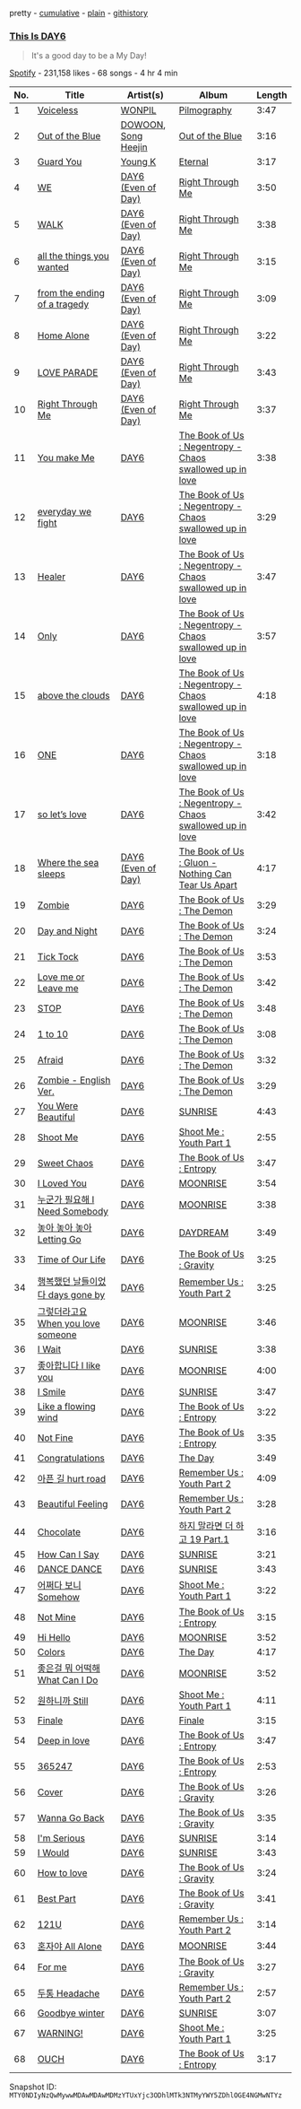 pretty - [cumulative](/playlists/cumulative/37i9dQZF1DX3Ucx6LaTP5S.md) - [plain](/playlists/plain/37i9dQZF1DX3Ucx6LaTP5S) - [githistory](https://github.githistory.xyz/mackorone/spotify-playlist-archive/blob/main/playlists/plain/37i9dQZF1DX3Ucx6LaTP5S)

### [This Is DAY6](https://open.spotify.com/playlist/37i9dQZF1DX3Ucx6LaTP5S)

> It's a good day to be a My Day!

[Spotify](https://open.spotify.com/user/spotify) - 231,158 likes - 68 songs - 4 hr 4 min

| No. | Title | Artist(s) | Album | Length |
|---|---|---|---|---|
| 1 | [Voiceless](https://open.spotify.com/track/4LK6Kbz62qTjzhA9MbXuRB) | [WONPIL](https://open.spotify.com/artist/3XGQthj0oqc8xGx3wRe4hP) | [Pilmography](https://open.spotify.com/album/6ycojlJlzjC6T9IlWYI0PK) | 3:47 |
| 2 | [Out of the Blue](https://open.spotify.com/track/6HqSsiX26QDecMBJyV5nj3) | [DOWOON](https://open.spotify.com/artist/1iKz9HvP5KMYgjky7mNNZs), [Song Heejin](https://open.spotify.com/artist/2G9WVGhJAmHLg4I68dWFTl) | [Out of the Blue](https://open.spotify.com/album/26bCM8vhKNYMdb2uTNG3jt) | 3:16 |
| 3 | [Guard You](https://open.spotify.com/track/3AQLNP4d68hIenp2KpwLlp) | [Young K](https://open.spotify.com/artist/34HmvZztvxqAo2mBSAieRe) | [Eternal](https://open.spotify.com/album/6JuoNIefYEpSGTT0lUMIX3) | 3:17 |
| 4 | [WE](https://open.spotify.com/track/2SNtOsVWRff0MZncgeYW3K) | [DAY6 \(Even of Day\)](https://open.spotify.com/artist/6uAlmplr9znkwaYj3ysgLd) | [Right Through Me](https://open.spotify.com/album/7HrZpKCxm1fqem02ALHn2D) | 3:50 |
| 5 | [WALK](https://open.spotify.com/track/2x7EgC67bll68OmgPinCtX) | [DAY6 \(Even of Day\)](https://open.spotify.com/artist/6uAlmplr9znkwaYj3ysgLd) | [Right Through Me](https://open.spotify.com/album/7HrZpKCxm1fqem02ALHn2D) | 3:38 |
| 6 | [all the things you wanted](https://open.spotify.com/track/0RAhlLRonolyLi2zAcFc7t) | [DAY6 \(Even of Day\)](https://open.spotify.com/artist/6uAlmplr9znkwaYj3ysgLd) | [Right Through Me](https://open.spotify.com/album/7HrZpKCxm1fqem02ALHn2D) | 3:15 |
| 7 | [from the ending of a tragedy](https://open.spotify.com/track/4M6jP0RbcvSg14eL4RrsaS) | [DAY6 \(Even of Day\)](https://open.spotify.com/artist/6uAlmplr9znkwaYj3ysgLd) | [Right Through Me](https://open.spotify.com/album/7HrZpKCxm1fqem02ALHn2D) | 3:09 |
| 8 | [Home Alone](https://open.spotify.com/track/3XLWCoZubMt1WPp7TmSNAP) | [DAY6 \(Even of Day\)](https://open.spotify.com/artist/6uAlmplr9znkwaYj3ysgLd) | [Right Through Me](https://open.spotify.com/album/7HrZpKCxm1fqem02ALHn2D) | 3:22 |
| 9 | [LOVE PARADE](https://open.spotify.com/track/6nklsJnZ6OimouWLm80Xuc) | [DAY6 \(Even of Day\)](https://open.spotify.com/artist/6uAlmplr9znkwaYj3ysgLd) | [Right Through Me](https://open.spotify.com/album/7HrZpKCxm1fqem02ALHn2D) | 3:43 |
| 10 | [Right Through Me](https://open.spotify.com/track/4cK8aSO2Ec4gmIjhtHfAKd) | [DAY6 \(Even of Day\)](https://open.spotify.com/artist/6uAlmplr9znkwaYj3ysgLd) | [Right Through Me](https://open.spotify.com/album/7HrZpKCxm1fqem02ALHn2D) | 3:37 |
| 11 | [You make Me](https://open.spotify.com/track/3Y4SnP9NDIjEj69mMY4NVp) | [DAY6](https://open.spotify.com/artist/5TnQc2N1iKlFjYD7CPGvFc) | [The Book of Us : Negentropy \- Chaos swallowed up in love](https://open.spotify.com/album/3Ss5rH4Ua4Z7bQzhWDbbsG) | 3:38 |
| 12 | [everyday we fight](https://open.spotify.com/track/7HRJoeFhdhM0Ukv026dgAA) | [DAY6](https://open.spotify.com/artist/5TnQc2N1iKlFjYD7CPGvFc) | [The Book of Us : Negentropy \- Chaos swallowed up in love](https://open.spotify.com/album/3Ss5rH4Ua4Z7bQzhWDbbsG) | 3:29 |
| 13 | [Healer](https://open.spotify.com/track/3LPGSFnV3zANLiXQiQGjOx) | [DAY6](https://open.spotify.com/artist/5TnQc2N1iKlFjYD7CPGvFc) | [The Book of Us : Negentropy \- Chaos swallowed up in love](https://open.spotify.com/album/3Ss5rH4Ua4Z7bQzhWDbbsG) | 3:47 |
| 14 | [Only](https://open.spotify.com/track/0pl5A0K1kXws0xkClbd6iN) | [DAY6](https://open.spotify.com/artist/5TnQc2N1iKlFjYD7CPGvFc) | [The Book of Us : Negentropy \- Chaos swallowed up in love](https://open.spotify.com/album/3Ss5rH4Ua4Z7bQzhWDbbsG) | 3:57 |
| 15 | [above the clouds](https://open.spotify.com/track/4rChXUoYp281MB2tPL4vMm) | [DAY6](https://open.spotify.com/artist/5TnQc2N1iKlFjYD7CPGvFc) | [The Book of Us : Negentropy \- Chaos swallowed up in love](https://open.spotify.com/album/3Ss5rH4Ua4Z7bQzhWDbbsG) | 4:18 |
| 16 | [ONE](https://open.spotify.com/track/01ZedLPM6De5HPt5crdRQf) | [DAY6](https://open.spotify.com/artist/5TnQc2N1iKlFjYD7CPGvFc) | [The Book of Us : Negentropy \- Chaos swallowed up in love](https://open.spotify.com/album/3Ss5rH4Ua4Z7bQzhWDbbsG) | 3:18 |
| 17 | [so let’s love](https://open.spotify.com/track/7IDUo5rlyHw08w8l3UpAcE) | [DAY6](https://open.spotify.com/artist/5TnQc2N1iKlFjYD7CPGvFc) | [The Book of Us : Negentropy \- Chaos swallowed up in love](https://open.spotify.com/album/3Ss5rH4Ua4Z7bQzhWDbbsG) | 3:42 |
| 18 | [Where the sea sleeps](https://open.spotify.com/track/5eiCYAQ7K7pob2Ev9nfBXO) | [DAY6 \(Even of Day\)](https://open.spotify.com/artist/6uAlmplr9znkwaYj3ysgLd) | [The Book of Us : Gluon \- Nothing Can Tear Us Apart](https://open.spotify.com/album/2ozuUEt58hDK0PX8mjKOvc) | 4:17 |
| 19 | [Zombie](https://open.spotify.com/track/4s0dJmVknlUl7V6oK3puzZ) | [DAY6](https://open.spotify.com/artist/5TnQc2N1iKlFjYD7CPGvFc) | [The Book of Us : The Demon](https://open.spotify.com/album/3JX0hnu8b55RtbtEdUSYor) | 3:29 |
| 20 | [Day and Night](https://open.spotify.com/track/5Ld7wZn4IYCVa4sgsAB9Ft) | [DAY6](https://open.spotify.com/artist/5TnQc2N1iKlFjYD7CPGvFc) | [The Book of Us : The Demon](https://open.spotify.com/album/3JX0hnu8b55RtbtEdUSYor) | 3:24 |
| 21 | [Tick Tock](https://open.spotify.com/track/4SYo5SpfduhCqibT8XUHaJ) | [DAY6](https://open.spotify.com/artist/5TnQc2N1iKlFjYD7CPGvFc) | [The Book of Us : The Demon](https://open.spotify.com/album/3JX0hnu8b55RtbtEdUSYor) | 3:53 |
| 22 | [Love me or Leave me](https://open.spotify.com/track/7F9HWeJf4BTUzpj3B0CQKT) | [DAY6](https://open.spotify.com/artist/5TnQc2N1iKlFjYD7CPGvFc) | [The Book of Us : The Demon](https://open.spotify.com/album/3JX0hnu8b55RtbtEdUSYor) | 3:42 |
| 23 | [STOP](https://open.spotify.com/track/2kEXwegoUocARVri2uvgVH) | [DAY6](https://open.spotify.com/artist/5TnQc2N1iKlFjYD7CPGvFc) | [The Book of Us : The Demon](https://open.spotify.com/album/3JX0hnu8b55RtbtEdUSYor) | 3:48 |
| 24 | [1 to 10](https://open.spotify.com/track/5rzsyz15ulv7yJykUxRJrj) | [DAY6](https://open.spotify.com/artist/5TnQc2N1iKlFjYD7CPGvFc) | [The Book of Us : The Demon](https://open.spotify.com/album/3JX0hnu8b55RtbtEdUSYor) | 3:08 |
| 25 | [Afraid](https://open.spotify.com/track/4IIzisEAQJ0pDkvHChn9O4) | [DAY6](https://open.spotify.com/artist/5TnQc2N1iKlFjYD7CPGvFc) | [The Book of Us : The Demon](https://open.spotify.com/album/3JX0hnu8b55RtbtEdUSYor) | 3:32 |
| 26 | [Zombie \- English Ver.](https://open.spotify.com/track/3h34cQPPddk4x9cluPIAvv) | [DAY6](https://open.spotify.com/artist/5TnQc2N1iKlFjYD7CPGvFc) | [The Book of Us : The Demon](https://open.spotify.com/album/3JX0hnu8b55RtbtEdUSYor) | 3:29 |
| 27 | [You Were Beautiful](https://open.spotify.com/track/71WZ7yFuwxmQz5jJUpvkGv) | [DAY6](https://open.spotify.com/artist/5TnQc2N1iKlFjYD7CPGvFc) | [SUNRISE](https://open.spotify.com/album/4B2Ijqpz9hRDqWraaDxLSS) | 4:43 |
| 28 | [Shoot Me](https://open.spotify.com/track/3cl6BsTDeeGRbgug5TXrvg) | [DAY6](https://open.spotify.com/artist/5TnQc2N1iKlFjYD7CPGvFc) | [Shoot Me : Youth Part 1](https://open.spotify.com/album/7cAFD2IBjYXaZr2bZdTTIf) | 2:55 |
| 29 | [Sweet Chaos](https://open.spotify.com/track/499qjESUqiZjlNI7XQhyLp) | [DAY6](https://open.spotify.com/artist/5TnQc2N1iKlFjYD7CPGvFc) | [The Book of Us : Entropy](https://open.spotify.com/album/2vnlVtSs6PP1iKvcTWtX2h) | 3:47 |
| 30 | [I Loved You](https://open.spotify.com/track/780nTLMKXf6kX1B2yq1dFa) | [DAY6](https://open.spotify.com/artist/5TnQc2N1iKlFjYD7CPGvFc) | [MOONRISE](https://open.spotify.com/album/4cIBNWCiJdOupf3cjuKpvG) | 3:54 |
| 31 | [누군가 필요해 I Need Somebody](https://open.spotify.com/track/4aceMabp5rzZYoKKXsUffr) | [DAY6](https://open.spotify.com/artist/5TnQc2N1iKlFjYD7CPGvFc) | [MOONRISE](https://open.spotify.com/album/4cIBNWCiJdOupf3cjuKpvG) | 3:38 |
| 32 | [놓아 놓아 놓아 Letting Go](https://open.spotify.com/track/0682jZkOYxyttK29Qrk6d0) | [DAY6](https://open.spotify.com/artist/5TnQc2N1iKlFjYD7CPGvFc) | [DAYDREAM](https://open.spotify.com/album/6FShBZFJ2H6OEIXOrhcX6L) | 3:49 |
| 33 | [Time of Our Life](https://open.spotify.com/track/21BoUOSvHlXgcEhiA4T1nA) | [DAY6](https://open.spotify.com/artist/5TnQc2N1iKlFjYD7CPGvFc) | [The Book of Us : Gravity](https://open.spotify.com/album/6Bhc2M8Jn0CcMnzpAuKS85) | 3:25 |
| 34 | [행복했던 날들이었다 days gone by](https://open.spotify.com/track/5vubdGDI1f6Dgq8l9kYOXV) | [DAY6](https://open.spotify.com/artist/5TnQc2N1iKlFjYD7CPGvFc) | [Remember Us : Youth Part 2](https://open.spotify.com/album/5lJXj9X4Yl52xJq1sQzQB9) | 3:25 |
| 35 | [그렇더라고요 When you love someone](https://open.spotify.com/track/66kaQ6mH75Gt2KQjVnNmR2) | [DAY6](https://open.spotify.com/artist/5TnQc2N1iKlFjYD7CPGvFc) | [MOONRISE](https://open.spotify.com/album/4cIBNWCiJdOupf3cjuKpvG) | 3:46 |
| 36 | [I Wait](https://open.spotify.com/track/0ZO2iSS12JTftv10cSCYf8) | [DAY6](https://open.spotify.com/artist/5TnQc2N1iKlFjYD7CPGvFc) | [SUNRISE](https://open.spotify.com/album/4B2Ijqpz9hRDqWraaDxLSS) | 3:38 |
| 37 | [좋아합니다 I like you](https://open.spotify.com/track/54oqfjjT3vSqS72LMmTdSI) | [DAY6](https://open.spotify.com/artist/5TnQc2N1iKlFjYD7CPGvFc) | [MOONRISE](https://open.spotify.com/album/4cIBNWCiJdOupf3cjuKpvG) | 4:00 |
| 38 | [I Smile](https://open.spotify.com/track/4hD74G2sLm0lxcRW5Jnl6X) | [DAY6](https://open.spotify.com/artist/5TnQc2N1iKlFjYD7CPGvFc) | [SUNRISE](https://open.spotify.com/album/4B2Ijqpz9hRDqWraaDxLSS) | 3:47 |
| 39 | [Like a flowing wind](https://open.spotify.com/track/6RW5fxlCyOxfBJbru1v9ol) | [DAY6](https://open.spotify.com/artist/5TnQc2N1iKlFjYD7CPGvFc) | [The Book of Us : Entropy](https://open.spotify.com/album/2vnlVtSs6PP1iKvcTWtX2h) | 3:22 |
| 40 | [Not Fine](https://open.spotify.com/track/4r2pzvLIdg0Zgk5Bef7mIV) | [DAY6](https://open.spotify.com/artist/5TnQc2N1iKlFjYD7CPGvFc) | [The Book of Us : Entropy](https://open.spotify.com/album/2vnlVtSs6PP1iKvcTWtX2h) | 3:35 |
| 41 | [Congratulations](https://open.spotify.com/track/5dhZMPumW81ipov9bpz6nu) | [DAY6](https://open.spotify.com/artist/5TnQc2N1iKlFjYD7CPGvFc) | [The Day](https://open.spotify.com/album/2GQCh43InxGIbT0h2GnXWs) | 3:49 |
| 42 | [아픈 길 hurt road](https://open.spotify.com/track/3GqdYA40CzErF1Um7ZzK5P) | [DAY6](https://open.spotify.com/artist/5TnQc2N1iKlFjYD7CPGvFc) | [Remember Us : Youth Part 2](https://open.spotify.com/album/5lJXj9X4Yl52xJq1sQzQB9) | 4:09 |
| 43 | [Beautiful Feeling](https://open.spotify.com/track/5Sl8fL5jXQiH0uwgyTIX0B) | [DAY6](https://open.spotify.com/artist/5TnQc2N1iKlFjYD7CPGvFc) | [Remember Us : Youth Part 2](https://open.spotify.com/album/5lJXj9X4Yl52xJq1sQzQB9) | 3:28 |
| 44 | [Chocolate](https://open.spotify.com/track/2rbfCOgXMPoBLBrK2wLX5K) | [DAY6](https://open.spotify.com/artist/5TnQc2N1iKlFjYD7CPGvFc) | [하지 말라면 더 하고 19 Part.1](https://open.spotify.com/album/4cxgsDqjK7r3JB0DIgJWaj) | 3:16 |
| 45 | [How Can I Say](https://open.spotify.com/track/3lUTXq1JLSDQX4qBRHMBdU) | [DAY6](https://open.spotify.com/artist/5TnQc2N1iKlFjYD7CPGvFc) | [SUNRISE](https://open.spotify.com/album/4B2Ijqpz9hRDqWraaDxLSS) | 3:21 |
| 46 | [DANCE DANCE](https://open.spotify.com/track/30LuvfdiCtpw7Tki3PmkBb) | [DAY6](https://open.spotify.com/artist/5TnQc2N1iKlFjYD7CPGvFc) | [SUNRISE](https://open.spotify.com/album/4B2Ijqpz9hRDqWraaDxLSS) | 3:43 |
| 47 | [어쩌다 보니 Somehow](https://open.spotify.com/track/0uLgxIVjt4CaUyvM3jcmQJ) | [DAY6](https://open.spotify.com/artist/5TnQc2N1iKlFjYD7CPGvFc) | [Shoot Me : Youth Part 1](https://open.spotify.com/album/7cAFD2IBjYXaZr2bZdTTIf) | 3:22 |
| 48 | [Not Mine](https://open.spotify.com/track/67C8NRYbI2XwiYilezmxZQ) | [DAY6](https://open.spotify.com/artist/5TnQc2N1iKlFjYD7CPGvFc) | [The Book of Us : Entropy](https://open.spotify.com/album/2vnlVtSs6PP1iKvcTWtX2h) | 3:15 |
| 49 | [Hi Hello](https://open.spotify.com/track/5nd63yWhfWq5VKX7r6aFMI) | [DAY6](https://open.spotify.com/artist/5TnQc2N1iKlFjYD7CPGvFc) | [MOONRISE](https://open.spotify.com/album/4cIBNWCiJdOupf3cjuKpvG) | 3:52 |
| 50 | [Colors](https://open.spotify.com/track/49rRoH4DZcUlbeBQlDgN8c) | [DAY6](https://open.spotify.com/artist/5TnQc2N1iKlFjYD7CPGvFc) | [The Day](https://open.spotify.com/album/2GQCh43InxGIbT0h2GnXWs) | 4:17 |
| 51 | [좋은걸 뭐 어떡해 What Can I Do](https://open.spotify.com/track/1JezeCx4BBNaJqHlZKXNmj) | [DAY6](https://open.spotify.com/artist/5TnQc2N1iKlFjYD7CPGvFc) | [MOONRISE](https://open.spotify.com/album/4cIBNWCiJdOupf3cjuKpvG) | 3:52 |
| 52 | [원하니까 Still](https://open.spotify.com/track/6DXROAQPfkfduzcbihXRsw) | [DAY6](https://open.spotify.com/artist/5TnQc2N1iKlFjYD7CPGvFc) | [Shoot Me : Youth Part 1](https://open.spotify.com/album/7cAFD2IBjYXaZr2bZdTTIf) | 4:11 |
| 53 | [Finale](https://open.spotify.com/track/5zNC5Esw2IwbtWhJ1yb7KY) | [DAY6](https://open.spotify.com/artist/5TnQc2N1iKlFjYD7CPGvFc) | [Finale](https://open.spotify.com/album/1yRQOr658owkGnbMtzZevR) | 3:15 |
| 54 | [Deep in love](https://open.spotify.com/track/0DzB1tFmtrW5PU8tX9XijW) | [DAY6](https://open.spotify.com/artist/5TnQc2N1iKlFjYD7CPGvFc) | [The Book of Us : Entropy](https://open.spotify.com/album/2vnlVtSs6PP1iKvcTWtX2h) | 3:47 |
| 55 | [365247](https://open.spotify.com/track/6y722oXVv5JxS8aUuogxV5) | [DAY6](https://open.spotify.com/artist/5TnQc2N1iKlFjYD7CPGvFc) | [The Book of Us : Entropy](https://open.spotify.com/album/2vnlVtSs6PP1iKvcTWtX2h) | 2:53 |
| 56 | [Cover](https://open.spotify.com/track/7MvhufnZEiAsf2x45ZK3MR) | [DAY6](https://open.spotify.com/artist/5TnQc2N1iKlFjYD7CPGvFc) | [The Book of Us : Gravity](https://open.spotify.com/album/6Bhc2M8Jn0CcMnzpAuKS85) | 3:26 |
| 57 | [Wanna Go Back](https://open.spotify.com/track/7lvYniMPVbh78IEaVifmm6) | [DAY6](https://open.spotify.com/artist/5TnQc2N1iKlFjYD7CPGvFc) | [The Book of Us : Gravity](https://open.spotify.com/album/6Bhc2M8Jn0CcMnzpAuKS85) | 3:35 |
| 58 | [I'm Serious](https://open.spotify.com/track/3iFjNnlsAsC9OcE3P1yLEW) | [DAY6](https://open.spotify.com/artist/5TnQc2N1iKlFjYD7CPGvFc) | [SUNRISE](https://open.spotify.com/album/4B2Ijqpz9hRDqWraaDxLSS) | 3:14 |
| 59 | [I Would](https://open.spotify.com/track/0dYpPDvC5XA0E7LcrvGWOA) | [DAY6](https://open.spotify.com/artist/5TnQc2N1iKlFjYD7CPGvFc) | [SUNRISE](https://open.spotify.com/album/4B2Ijqpz9hRDqWraaDxLSS) | 3:43 |
| 60 | [How to love](https://open.spotify.com/track/0eYv585XqQBswrj2aLrDWU) | [DAY6](https://open.spotify.com/artist/5TnQc2N1iKlFjYD7CPGvFc) | [The Book of Us : Gravity](https://open.spotify.com/album/6Bhc2M8Jn0CcMnzpAuKS85) | 3:24 |
| 61 | [Best Part](https://open.spotify.com/track/7wPKlkoPDyeDcMpaGizvDk) | [DAY6](https://open.spotify.com/artist/5TnQc2N1iKlFjYD7CPGvFc) | [The Book of Us : Gravity](https://open.spotify.com/album/6Bhc2M8Jn0CcMnzpAuKS85) | 3:41 |
| 62 | [121U](https://open.spotify.com/track/6KyMCzvrP5pGHFS1LgBaKZ) | [DAY6](https://open.spotify.com/artist/5TnQc2N1iKlFjYD7CPGvFc) | [Remember Us : Youth Part 2](https://open.spotify.com/album/5lJXj9X4Yl52xJq1sQzQB9) | 3:14 |
| 63 | [혼자야 All Alone](https://open.spotify.com/track/322t99AIkTbD4lew9tvdgs) | [DAY6](https://open.spotify.com/artist/5TnQc2N1iKlFjYD7CPGvFc) | [MOONRISE](https://open.spotify.com/album/4cIBNWCiJdOupf3cjuKpvG) | 3:44 |
| 64 | [For me](https://open.spotify.com/track/4VA4px7fJHnQfR0IND4obq) | [DAY6](https://open.spotify.com/artist/5TnQc2N1iKlFjYD7CPGvFc) | [The Book of Us : Gravity](https://open.spotify.com/album/6Bhc2M8Jn0CcMnzpAuKS85) | 3:27 |
| 65 | [두통 Headache](https://open.spotify.com/track/04XmAoRBg3oZdc3cMb52iJ) | [DAY6](https://open.spotify.com/artist/5TnQc2N1iKlFjYD7CPGvFc) | [Remember Us : Youth Part 2](https://open.spotify.com/album/5lJXj9X4Yl52xJq1sQzQB9) | 2:57 |
| 66 | [Goodbye winter](https://open.spotify.com/track/6cf0GCjuqAwlfFDrNLlhtw) | [DAY6](https://open.spotify.com/artist/5TnQc2N1iKlFjYD7CPGvFc) | [SUNRISE](https://open.spotify.com/album/4B2Ijqpz9hRDqWraaDxLSS) | 3:07 |
| 67 | [WARNING!](https://open.spotify.com/track/6P3opmvaRieLo5vLKRPbjy) | [DAY6](https://open.spotify.com/artist/5TnQc2N1iKlFjYD7CPGvFc) | [Shoot Me : Youth Part 1](https://open.spotify.com/album/7cAFD2IBjYXaZr2bZdTTIf) | 3:25 |
| 68 | [OUCH](https://open.spotify.com/track/3YftGIMRfazVINtT3mcM3k) | [DAY6](https://open.spotify.com/artist/5TnQc2N1iKlFjYD7CPGvFc) | [The Book of Us : Entropy](https://open.spotify.com/album/2vnlVtSs6PP1iKvcTWtX2h) | 3:17 |

Snapshot ID: `MTY0NDIyNzQwMywwMDAwMDAwMDMzYTUxYjc3ODhlMTk3NTMyYWY5ZDhlOGE4NGMwNTYz`
